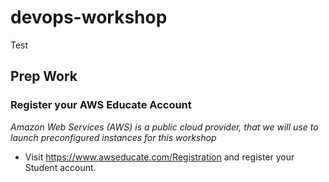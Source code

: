 # devops-workshop
Test
## Prep Work
### Register your AWS Educate Account
*Amazon Web Services (AWS) is a public cloud provider, that we will use to launch preconfigured instances for this workshop*
* Visit https://www.awseducate.com/Registration and register your Student account.
